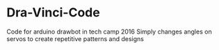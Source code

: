 # Dra-Vinci-Code
Code for arduino drawbot in tech camp 2016
Simply changes angles on servos to create repetitive patterns and designs 
